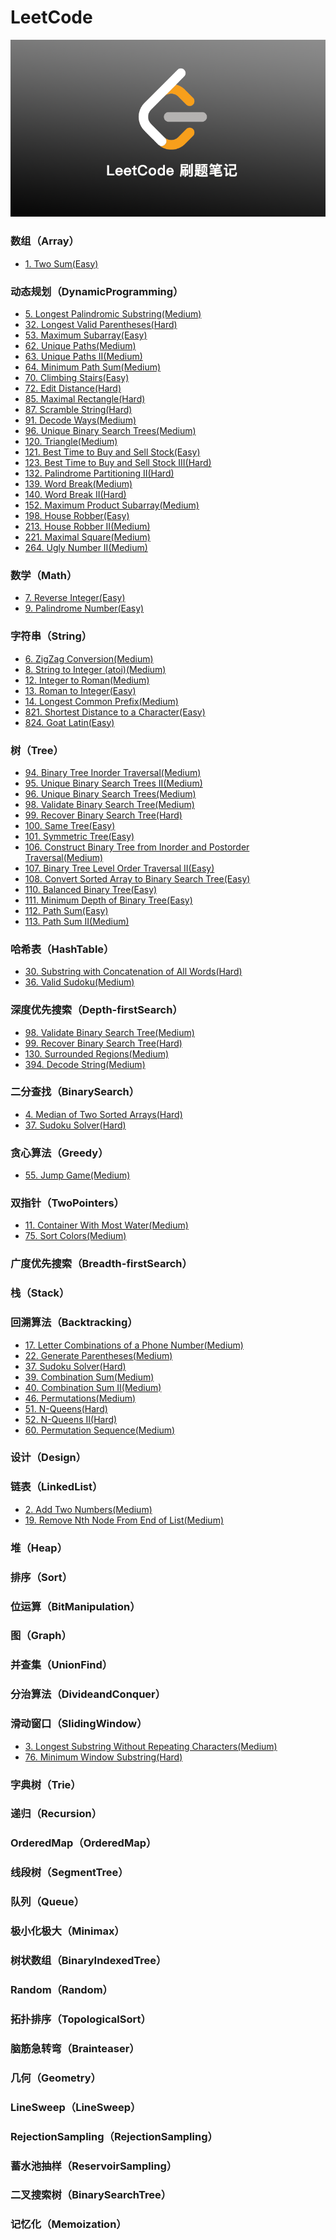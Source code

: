 # LeetCode

![leetcode.jpeg](./static-file/leetcode.png)
### 数组（Array）
- [1. Two Sum(Easy)](./problems/array/1.%20Two%20Sum(Easy).md)
### 动态规划（DynamicProgramming）
- [5. Longest Palindromic Substring(Medium)](./problems/dynamic-programming/5.%20Longest%20Palindromic%20Substring(Medium).md)
- [32. Longest Valid Parentheses(Hard)](./problems/dynamic-programming/32.%20Longest%20Valid%20Parentheses(Hard).md)
- [53. Maximum Subarray(Easy)](./problems/dynamic-programming/53.%20Maximum%20Subarray(Easy).md)
- [62. Unique Paths(Medium)](./problems/dynamic-programming/62.%20Unique%20Paths(Medium).md)
- [63. Unique Paths II(Medium)](./problems/dynamic-programming/63.%20Unique%20Paths%20II(Medium).md)
- [64. Minimum Path Sum(Medium)](./problems/dynamic-programming/64.%20Minimum%20Path%20Sum(Medium).md)
- [70. Climbing Stairs(Easy)](./problems/dynamic-programming/70.%20Climbing%20Stairs(Easy).md)
- [72. Edit Distance(Hard)](./problems/dynamic-programming/72.%20Edit%20Distance(Hard).md)
- [85. Maximal Rectangle(Hard)](./problems/dynamic-programming/85.%20Maximal%20Rectangle(Hard).md)
- [87. Scramble String(Hard)](./problems/dynamic-programming/87.%20Scramble%20String(Hard).md)
- [91. Decode Ways(Medium)](./problems/dynamic-programming/91.%20Decode%20Ways(Medium).md)
- [96. Unique Binary Search Trees(Medium)](./problems/tree/96.%20Unique%20Binary%20Search%20Trees(Medium).md)
- [120. Triangle(Medium)](./problems/dynamic-programming/120.%20Triangle(Medium).md)
- [121. Best Time to Buy and Sell Stock(Easy)](./problems/dynamic-programming/121.%20Best%20Time%20to%20Buy%20and%20Sell%20Stock(Easy).md)
- [123. Best Time to Buy and Sell Stock III(Hard)](./problems/dynamic-programming/123.%20Best%20Time%20to%20Buy%20and%20Sell%20Stock%20III(Hard).md)
- [132. Palindrome Partitioning II(Hard)](./problems/dynamic-programming/132.%20Palindrome%20Partitioning%20II(Hard).md)
- [139. Word Break(Medium)](./problems/dynamic-programming/139.%20Word%20Break(Medium).md)
- [140. Word Break II(Hard)](./problems/dynamic-programming/140.%20Word%20Break%20II(Hard).md)
- [152. Maximum Product Subarray(Medium)](./problems/dynamic-programming/152.%20Maximum%20Product%20Subarray(Medium).md)
- [198. House Robber(Easy)](./problems/dynamic-programming/198.%20House%20Robber(Easy).md)
- [213. House Robber II(Medium)](./problems/dynamic-programming/213.%20House%20Robber%20II(Medium).md)
- [221. Maximal Square(Medium)](./problems/dynamic-programming/221.%20Maximal%20Square(Medium).md)
- [264. Ugly Number II(Medium)](./problems/dynamic-programming/264.%20Ugly%20Number%20II(Medium).md)
### 数学（Math）
- [7. Reverse Integer(Easy)](./problems/math/7.%20Reverse%20Integer(Easy).md)
- [9. Palindrome Number(Easy)](./problems/math/9.%20Palindrome%20Number(Easy).md)
### 字符串（String）
- [6. ZigZag Conversion(Medium)](./problems/string/6.%20ZigZag%20Conversion(Medium).md)
- [8. String to Integer (atoi)(Medium)](./problems/string/8.%20String%20to%20Integer%20(atoi)(Medium).md)
- [12. Integer to Roman(Medium)](./problems/string/12.%20Integer%20to%20Roman(Medium).md)
- [13. Roman to Integer(Easy)](./problems/string/13.%20Roman%20to%20Integer(Easy).md)
- [14. Longest Common Prefix(Medium)](./problems/string/14.%20Longest%20Common%20Prefix(Medium).md)
- [821. Shortest Distance to a Character(Easy)](./problems/string/821.%20Shortest%20Distance%20to%20a%20Character(Easy).md)
- [824. Goat Latin(Easy)](./problems/string/824.%20Goat%20Latin(Easy).md)
### 树（Tree）
- [94. Binary Tree Inorder Traversal(Medium)](./problems/tree/94.%20Binary%20Tree%20Inorder%20Traversal(Medium).md)
- [95. Unique Binary Search Trees II(Medium)](./problems/tree/95.%20Unique%20Binary%20Search%20Trees%20II(Medium).md)
- [96. Unique Binary Search Trees(Medium)](./problems/tree/96.%20Unique%20Binary%20Search%20Trees(Medium).md)
- [98. Validate Binary Search Tree(Medium)](./problems/tree/98.%20Validate%20Binary%20Search%20Tree(Medium).md)
- [99. Recover Binary Search Tree(Hard)](./problems/tree/99.%20Recover%20Binary%20Search%20Tree(Hard).md)
- [100. Same Tree(Easy)](./problems/tree/100.%20Same%20Tree(Easy).md)
- [101. Symmetric Tree(Easy)](./problems/tree/101.%20Symmetric%20Tree(Easy).md)
- [106. Construct Binary Tree from Inorder and Postorder Traversal(Medium)](./problems/tree/106.%20Construct%20Binary%20Tree%20from%20Inorder%20and%20Postorder%20Traversal(Medium).md)
- [107. Binary Tree Level Order Traversal II(Easy)](./problems/tree/107.%20Binary%20Tree%20Level%20Order%20Traversal%20II(Easy).md)
- [108. Convert Sorted Array to Binary Search Tree(Easy)](./problems/tree/108.%20Convert%20Sorted%20Array%20to%20Binary%20Search%20Tree(Easy).md)
- [110. Balanced Binary Tree(Easy)](./problems/tree/110.%20Balanced%20Binary%20Tree(Easy).md)
- [111. Minimum Depth of Binary Tree(Easy)](./problems/tree/111.%20Minimum%20Depth%20of%20Binary%20Tree(Easy).md)
- [112. Path Sum(Easy)](./problems/tree/112.%20Path%20Sum(Easy).md)
- [113. Path Sum II(Medium)](./problems/tree/113.%20Path%20Sum%20II(Medium).md)
### 哈希表（HashTable）
- [30. Substring with Concatenation of All Words(Hard)](./problems/hash-table/30.%20Substring%20with%20Concatenation%20of%20All%20Words(Hard).md)
- [36. Valid Sudoku(Medium)](./problems/hash-table/36.%20Valid%20Sudoku(Medium).md)
### 深度优先搜索（Depth-firstSearch）
- [98. Validate Binary Search Tree(Medium)](./problems/depth-first-search/98.%20Validate%20Binary%20Search%20Tree(Medium).md)
- [99. Recover Binary Search Tree(Hard)](./problems/depth-first-search/99.%20Recover%20Binary%20Search%20Tree(Hard).md)
- [130. Surrounded Regions(Medium)](./problems/depth-first-search/130.%20Surrounded%20Regions(Medium).md)
- [394. Decode String(Medium)](./problems/depth-first-search/394.%20Decode%20String(Medium).md)
### 二分查找（BinarySearch）
- [4. Median of Two Sorted Arrays(Hard)](./problems/binary-search/4.%20Median%20of%20Two%20Sorted%20Arrays(Hard).md)
- [37. Sudoku Solver(Hard)](./problems/binary-search/37.%20Sudoku%20Solver(Hard).md)
### 贪心算法（Greedy）
- [55. Jump Game(Medium)](./problems/greedy/55.%20Jump%20Game(Medium).md)
### 双指针（TwoPointers）
- [11. Container With Most Water(Medium)](./problems/two-pointers/11.%20Container%20With%20Most%20Water(Medium).md)
- [75. Sort Colors(Medium)](./problems/two-pointers/75.%20Sort%20Colors(Medium).md)
### 广度优先搜索（Breadth-firstSearch）
### 栈（Stack）
### 回溯算法（Backtracking）
- [17. Letter Combinations of a Phone Number(Medium)](./problems/backtracking/17.%20Letter%20Combinations%20of%20a%20Phone%20Number(Medium).md)
- [22. Generate Parentheses(Medium)](./problems/backtracking/22.%20Generate%20Parentheses(Medium).md)
- [37. Sudoku Solver(Hard)](./problems/backtracking/37.%20Sudoku%20Solver(Hard).md)
- [39. Combination Sum(Medium)](./problems/backtracking/39.%20Combination%20Sum(Medium).md)
- [40. Combination Sum II(Medium)](./problems/backtracking/40.%20Combination%20Sum%20II(Medium).md)
- [46. Permutations(Medium)](./problems/backtracking/46.%20Permutations(Medium).md)
- [51. N-Queens(Hard)](./problems/backtracking/51.%20N-Queens(Hard).md)
- [52. N-Queens II(Hard)](./problems/backtracking/52.%20N-Queens%20II(Hard).md)
- [60. Permutation Sequence(Medium)](./problems/backtracking/60.%20Permutation%20Sequence(Medium).md)
### 设计（Design）
### 链表（LinkedList）
- [2. Add Two Numbers(Medium)](./problems/linked-list/2.%20Add%20Two%20Numbers(Medium).md)
- [19. Remove Nth Node From End of List(Medium)](./problems/linked-list/19.%20Remove%20Nth%20Node%20From%20End%20of%20List(Medium).md)
### 堆（Heap）
### 排序（Sort）
### 位运算（BitManipulation）
### 图（Graph）
### 并查集（UnionFind）
### 分治算法（DivideandConquer）
### 滑动窗口（SlidingWindow）
- [3. Longest Substring Without Repeating Characters(Medium)](./problems/sliding-window/3.%20Longest%20Substring%20Without%20Repeating%20Characters(Medium).md)
- [76. Minimum Window Substring(Hard)](./problems/sliding-window/76.%20Minimum%20Window%20Substring(Hard).md)
### 字典树（Trie）
### 递归（Recursion）
### OrderedMap（OrderedMap）
### 线段树（SegmentTree）
### 队列（Queue）
### 极小化极大（Minimax）
### 树状数组（BinaryIndexedTree）
### Random（Random）
### 拓扑排序（TopologicalSort）
### 脑筋急转弯（Brainteaser）
### 几何（Geometry）
### LineSweep（LineSweep）
### RejectionSampling（RejectionSampling）
### 蓄水池抽样（ReservoirSampling）
### 二叉搜索树（BinarySearchTree）
### 记忆化（Memoization）
### 
